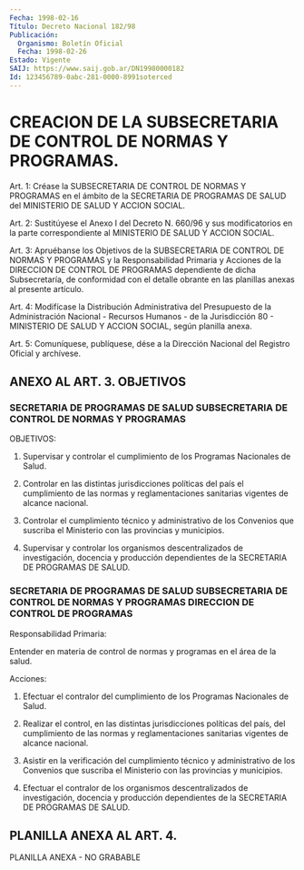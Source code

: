 ```yaml
---
Fecha: 1998-02-16
Título: Decreto Nacional 182/98
Publicación:
  Organismo: Boletín Oficial
  Fecha: 1998-02-26
Estado: Vigente
SAIJ: https://www.saij.gob.ar/DN19980000182
Id: 123456789-0abc-281-0000-8991soterced
---
```

# CREACION DE LA SUBSECRETARIA DE CONTROL DE NORMAS  Y PROGRAMAS.

<a id="1"></a>
Art. 1:  Créase la SUBSECRETARIA  DE  CONTROL  DE  NORMAS  Y PROGRAMAS en el ámbito  de  la SECRETARIA DE PROGRAMAS DE SALUD del MINISTERIO DE SALUD Y ACCION SOCIAL.

<a id="2"></a>
Art.  2: Sustitúyese el Anexo  I  del  Decreto  N. 660/96  y  sus modificatorios en la parte correspondiente al MINISTERIO DE SALUD Y ACCION SOCIAL.

<a id="3"></a>
Art. 3: Apruébanse los Objetivos de la SUBSECRETARIA DE CONTROL DE NORMAS Y PROGRAMAS y la Responsabilidad  Primaria  y Acciones de la DIRECCION DE CONTROL DE PROGRAMAS dependiente de dicha Subsecretaría,  de  conformidad  con  el  detalle  obrante  en  las planillas anexas al presente artículo.

<a id="4"></a>
Art. 4: Modifícase la Distribución Administrativa del  Presupuesto de la Administración Nacional - Recursos Humanos - de la Jurisdicción  80  -  MINISTERIO  DE  SALUD  Y  ACCION SOCIAL, según planilla anexa.

<a id="5"></a>
Art. 5: Comuníquese, publíquese, dése a la Dirección  Nacional del Registro  Oficial  y  archívese.

## ANEXO AL ART. 3. OBJETIVOS

### SECRETARIA DE PROGRAMAS DE SALUD SUBSECRETARIA DE CONTROL DE NORMAS Y PROGRAMAS

<a id="1"></a>
OBJETIVOS:

1.  Supervisar  y  controlar   el  cumplimiento  de  los  Programas Nacionales de Salud.

2. Controlar en las distintas jurisdicciones  políticas del país el cumplimiento  de las normas y reglamentaciones sanitarias  vigentes de alcance nacional.

3.  Controlar el  cumplimiento  técnico  y  administrativo  de  los Convenios    que  suscriba  el  Ministerio  con  las  provincias  y municipios.

4.  Supervisar  y  controlar  los  organismos  descentralizados  de investigación,  docencia y producción dependientes de la SECRETARIA DE PROGRAMAS DE SALUD.

### SECRETARIA DE PROGRAMAS DE SALUD SUBSECRETARIA DE CONTROL DE NORMAS Y PROGRAMAS DIRECCION DE CONTROL DE PROGRAMAS

<a id="2"></a>
Responsabilidad Primaria:

Entender en materia  de control de normas y programas en el área de la salud.

Acciones:

1.  Efectuar  el  contralor   del  cumplimiento  de  los  Programas Nacionales de Salud.

2. Realizar el control, en las  distintas  jurisdicciones políticas del  país,  del  cumplimiento  de  las  normas  y  reglamentaciones sanitarias vigentes de alcance nacional.

3. Asistir en la verificación del cumplimiento técnico y administrativo de los Convenios que suscriba el Ministerio  con las provincias y municipios.

4.  Efectuar  el  contralor  de  los organismos descentralizados de investigación, docencia y producción  dependientes de la SECRETARIA DE PROGRAMAS DE SALUD.

## PLANILLA ANEXA AL ART. 4.

<a id="1"></a>
PLANILLA ANEXA - NO GRABABLE